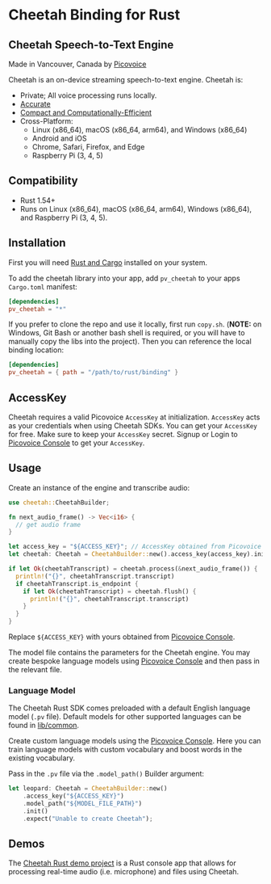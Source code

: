 # Cheetah Binding for Rust

## Cheetah Speech-to-Text Engine

Made in Vancouver, Canada by [Picovoice](https://picovoice.ai)

Cheetah is an on-device streaming speech-to-text engine. Cheetah is:
- Private; All voice processing runs locally.
- [Accurate](https://picovoice.ai/docs/benchmark/stt/)
- [Compact and Computationally-Efficient](https://github.com/Picovoice/speech-to-text-benchmark#rtf)
- Cross-Platform:
    - Linux (x86_64), macOS (x86_64, arm64), and Windows (x86_64)
    - Android and iOS
    - Chrome, Safari, Firefox, and Edge
    - Raspberry Pi (3, 4, 5)

## Compatibility

- Rust 1.54+
- Runs on Linux (x86_64), macOS (x86_64, arm64), Windows (x86_64), and Raspberry Pi (3, 4, 5).

## Installation

First you will need [Rust and Cargo](https://rustup.rs/) installed on your system.

To add the cheetah library into your app, add `pv_cheetah` to your apps `Cargo.toml` manifest:
```toml
[dependencies]
pv_cheetah = "*"
```

If you prefer to clone the repo and use it locally, first run `copy.sh`.
(**NOTE:** on Windows, Git Bash or another bash shell is required, or you will have to manually copy the libs into the project).
Then you can reference the local binding location:
```toml
[dependencies]
pv_cheetah = { path = "/path/to/rust/binding" }
```

## AccessKey

Cheetah requires a valid Picovoice `AccessKey` at initialization. `AccessKey` acts as your credentials when using Cheetah SDKs.
You can get your `AccessKey` for free. Make sure to keep your `AccessKey` secret.
Signup or Login to [Picovoice Console](https://console.picovoice.ai/) to get your `AccessKey`.

## Usage

Create an instance of the engine and transcribe audio:

```rust
use cheetah::CheetahBuilder;

fn next_audio_frame() -> Vec<i16> {
  // get audio frame
}

let access_key = "${ACCESS_KEY}"; // AccessKey obtained from Picovoice Console (https://console.picovoice.ai/)
let cheetah: Cheetah = CheetahBuilder::new().access_key(access_key).init().expect("Unable to create Cheetah");

if let Ok(cheetahTranscript) = cheetah.process(&next_audio_frame()) {
  println!("{}", cheetahTranscript.transcript)
  if cheetahTranscript.is_endpoint {
    if let Ok(cheetahTranscript) = cheetah.flush() {
      println!("{}", cheetahTranscript.transcript)
    }
  }
}
```

Replace `${ACCESS_KEY}` with yours obtained from [Picovoice Console](https://console.picovoice.ai/).

The model file contains the parameters for the Cheetah engine. You may create bespoke language models using [Picovoice Console](https://console.picovoice.ai/) and then pass in the relevant file.

### Language Model

The Cheetah Rust SDK comes preloaded with a default English language model (`.pv` file).
Default models for other supported languages can be found in [lib/common](../../lib/common).

Create custom language models using the [Picovoice Console](https://console.picovoice.ai/). Here you can train
language models with custom vocabulary and boost words in the existing vocabulary.

Pass in the `.pv` file via the `.model_path()` Builder argument:
```rust
let leopard: Cheetah = CheetahBuilder::new()
    .access_key("${ACCESS_KEY}")
    .model_path("${MODEL_FILE_PATH}")
    .init()
    .expect("Unable to create Cheetah");
```

## Demos

The [Cheetah Rust demo project](https://github.com/Picovoice/cheetah/tree/master/demo/rust) is a Rust console app that allows for processing real-time audio (i.e. microphone) and files using Cheetah.
